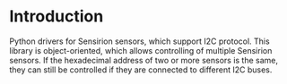 # Introduction
Python drivers for Sensirion sensors, which support I2C protocol. 
This library is object-oriented, which allows controlling of multiple Sensirion sensors. If the hexadecimal address of
two or more sensors is the same, they can still be controlled if they are connected to different I2C buses.
